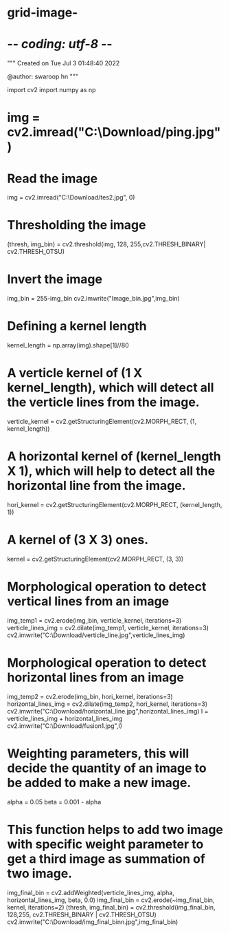 # grid-image-
# -*- coding: utf-8 -*-
"""
Created on Tue Jul  3 01:48:40 2022

@author: swaroop hn
"""

import cv2
import numpy as np



# img = cv2.imread("C:\Download/ping.jpg")
# Read the image
img = cv2.imread("C:\Download/tes2.jpg", 0)
 
# Thresholding the image
(thresh, img_bin) = cv2.threshold(img, 128, 255,cv2.THRESH_BINARY|     cv2.THRESH_OTSU)
# Invert the image
img_bin = 255-img_bin 
cv2.imwrite("Image_bin.jpg",img_bin)

# Defining a kernel length
kernel_length = np.array(img).shape[1]//80
 
# A verticle kernel of (1 X kernel_length), which will detect all the verticle lines from the image.
verticle_kernel = cv2.getStructuringElement(cv2.MORPH_RECT, (1, kernel_length))
# A horizontal kernel of (kernel_length X 1), which will help to detect all the horizontal line from the image.
hori_kernel = cv2.getStructuringElement(cv2.MORPH_RECT, (kernel_length, 1))
# A kernel of (3 X 3) ones.
kernel = cv2.getStructuringElement(cv2.MORPH_RECT, (3, 3))
# Morphological operation to detect vertical lines from an image
img_temp1 = cv2.erode(img_bin, verticle_kernel, iterations=3)
verticle_lines_img = cv2.dilate(img_temp1, verticle_kernel, iterations=3)
cv2.imwrite("C:\Download/verticle_line.jpg",verticle_lines_img)
# Morphological operation to detect horizontal lines from an image
img_temp2 = cv2.erode(img_bin, hori_kernel, iterations=3)
horizontal_lines_img = cv2.dilate(img_temp2, hori_kernel, iterations=3)
cv2.imwrite("C:\Download/horizontal_line.jpg",horizontal_lines_img)
I = verticle_lines_img + horizontal_lines_img 
cv2.imwrite("C:\Download/fusion1.jpg",I)

# Weighting parameters, this will decide the quantity of an image to be added to make a new image.
alpha = 0.05
beta = 0.001 - alpha
# This function helps to add two image with specific weight parameter to get a third image as summation of two image.
img_final_bin = cv2.addWeighted(verticle_lines_img, alpha, horizontal_lines_img, beta, 0.0)
img_final_bin = cv2.erode(~img_final_bin, kernel, iterations=2)
(thresh, img_final_bin) = cv2.threshold(img_final_bin, 128,255, cv2.THRESH_BINARY | cv2.THRESH_OTSU)
cv2.imwrite("C:\Download/img_final_binn.jpg",img_final_bin)
